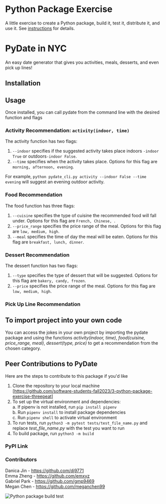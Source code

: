 # Python Package Exercise

A little exercise to create a Python package, build it, test it, distribute it, and use it. See [instructions](./instructions.md) for details.

# PyDate in NYC
An easy date generator that gives you activities, meals, desserts, and even pick up lines!

## Installation

## Usage
Once installed, you can call pydate from the command line with the desired function and flags  

### Activity Recommendation: ```activity(indoor, time)```
The activity function has two flags: 
1. `--indoor` specifies if the suggested activity takes place indoors `-indoor True` or outdoors`-indoor False`. 
2. `--time` specifies when the activity takes place. Options for this flag are `morning, afternoon, evening`.

For example, `python pydate_cli.py activity --indoor False --time evening` will suggest an evening outdoor activity.

### Food Recommendation
The food function has three flags:
1. `--cuisine` specifies the type of cuisine the recommended food will fall under.  Options for this flag are `French, Chinese, `.
2. `--price_range` specifies the price range of the meal. Options for this flag are `low, medium, high`.
3. `--meal` specifies the time of day the meal will be eaten. Options for this flag are `breakfast, lunch, dinner`.

### Dessert Recommendation
The dessert function has two flags:
1. `--type` specifies the type of dessert that will be suggested. Options for this flag are `bakery, candy, frozen`.
2. `--price` specifies the price range of the meal. Options for this flag are `low, medium, high`.


### Pick Up Line Recommendation



## To import project into your own code
You can  access the jokes in your own project by importing the pydate package and using the functions _activity(indoor, time)_, _food(cuisine, price_range, meal)_, _dessert(type, price)_ to get a recommendation from the chosen category. 


## Peer Contributions to PyDate
Here are the steps to contribute to this package if you'd like
1. Clone the repository to your local machine [https://github.com/software-students-fall2023/3-python-package-exercise-threepeat]
2. To set up the virtual environment and dependencies:    
  a. If pipenv is not installed, run ```pip install pipenv```           
  b. Run ```pipenv install``` to install package dependencies        
  c. Run ```pipenv shell``` to activate virtual environment
3. To run tests, run ```python3 -m pytest tests/test_file_name.py``` and replace _test_file_name.py_ with the test you want to run     
4. To build package, run ```python3 -m build```


### PyPI Link




### Contributors
Danica Jin - https://github.com/dj9771    
Emma Zheng - https://github.com/emxyz   
Gabriel Park - https://github.com/gmp9469    
Megan Chen - https://github.com/meganchen99


![Python package build test](https://github.com/software-students-fall2023/3-python-package-exercise-threepeat/actions/workflows/workflow.yaml/badge.svg)
